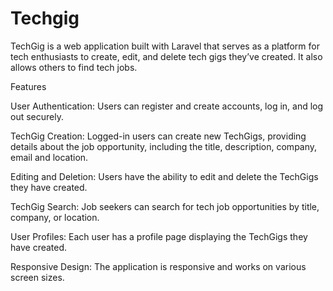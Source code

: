 # Techgig
TechGig is a web application built with Laravel that serves as a platform for tech enthusiasts to create, edit, and delete tech gigs they’ve created. It also allows others to find tech jobs.

Features


User Authentication: Users can register and create accounts, log in, and log out securely.


TechGig Creation: Logged-in users can create new TechGigs, providing details about the job opportunity, including the title, description, company, email and location.


Editing and Deletion: Users have the ability to edit and delete the TechGigs they have created.


TechGig Search: Job seekers can search for tech job opportunities by title, company, or location.


User Profiles: Each user has a profile page displaying the TechGigs they have created.


Responsive Design: The application is responsive and works on various screen sizes.

